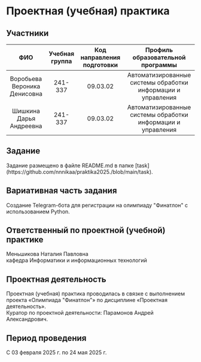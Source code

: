 <h1 align="left">Проектная (учебная) практика </h1>

<h2 align="left">Участники</h2>

| ФИО | Учебная группа | Код направления подготовки| Профиль образовательной программы |
|:------------:|:----:|:----------:| :------:|
| Воробьева Вероника Денисовна | 241-337 | 09.03.02 | Автоматизированные системы обработки информации и управления |
| Шишкина Дарья Андреевна | 241-337 | 09.03.02 | Автоматизированные системы обработки информации и управления |


<h2 align="left">Задание</h2>
Задание размещено в файле README.md в папке [task](https://github.com/nnnikaa/praktika2025./blob/main/task).

<h2 align="left">Вариативная часть задания</h2>
Создание Telegram-бота для регистрации на олимпиаду "Финатлон" с использованием Python.

<h2 align = "left">Ответственный по проектной (учебной) практике</h2>

Меньшикова Наталия Павловна<br> кафедра Информатики и информационных технологий

<h2 align = "left">Проектная деятельность</h2>
Проектная (учебная) практика проводилась в связке с выполнением проекта «Олимпиада "Финатлон"» по дисциплине «Проектная деятельность».<br>Куратор по проектной деятельности: Парамонов Андрей Александрович.

<h2 align = "left">Период проведения</h2>
С 03 февраля 2025 г. по 24 мая 2025 г.





